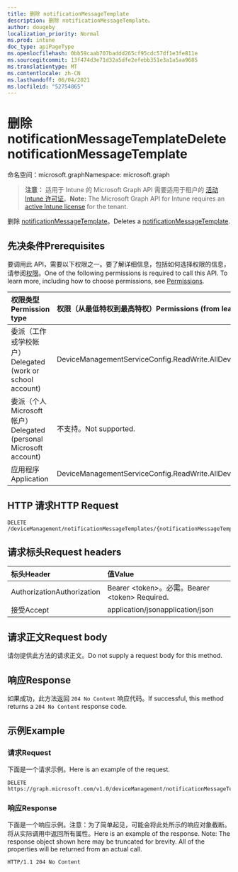 ```yaml
---
title: 删除 notificationMessageTemplate
description: 删除 notificationMessageTemplate。
author: dougeby
localization_priority: Normal
ms.prod: intune
doc_type: apiPageType
ms.openlocfilehash: 0bb59caab707baddd265cf95cdc57df1e3fe811e
ms.sourcegitcommit: 13f474d3e71d32a5dfe2efebb351e3a1a5aa9685
ms.translationtype: MT
ms.contentlocale: zh-CN
ms.lasthandoff: 06/04/2021
ms.locfileid: "52754865"
---
```

# <a name="delete-notificationmessagetemplate"></a><span data-ttu-id="132c5-103">删除 notificationMessageTemplate</span><span class="sxs-lookup"><span data-stu-id="132c5-103">Delete notificationMessageTemplate</span></span>

<span data-ttu-id="132c5-104">命名空间：microsoft.graph</span><span class="sxs-lookup"><span data-stu-id="132c5-104">Namespace: microsoft.graph</span></span>

> <span data-ttu-id="132c5-105">**注意：** 适用于 Intune 的 Microsoft Graph API 需要适用于租户的 [活动 Intune 许可证](https://go.microsoft.com/fwlink/?linkid=839381)。</span><span class="sxs-lookup"><span data-stu-id="132c5-105">**Note:** The Microsoft Graph API for Intune requires an [active Intune license](https://go.microsoft.com/fwlink/?linkid=839381) for the tenant.</span></span>

<span data-ttu-id="132c5-106">删除 [notificationMessageTemplate](../resources/intune-notification-notificationmessagetemplate.md)。</span><span class="sxs-lookup"><span data-stu-id="132c5-106">Deletes a [notificationMessageTemplate](../resources/intune-notification-notificationmessagetemplate.md).</span></span>

## <a name="prerequisites"></a><span data-ttu-id="132c5-107">先决条件</span><span class="sxs-lookup"><span data-stu-id="132c5-107">Prerequisites</span></span>
<span data-ttu-id="132c5-p101">要调用此 API，需要以下权限之一。要了解详细信息，包括如何选择权限的信息，请参阅[权限](/graph/permissions-reference)。</span><span class="sxs-lookup"><span data-stu-id="132c5-p101">One of the following permissions is required to call this API. To learn more, including how to choose permissions, see [Permissions](/graph/permissions-reference).</span></span>

|<span data-ttu-id="132c5-110">权限类型</span><span class="sxs-lookup"><span data-stu-id="132c5-110">Permission type</span></span>|<span data-ttu-id="132c5-111">权限（从最低特权到最高特权）</span><span class="sxs-lookup"><span data-stu-id="132c5-111">Permissions (from least to most privileged)</span></span>|
|:---|:---|
|<span data-ttu-id="132c5-112">委派（工作或学校帐户）</span><span class="sxs-lookup"><span data-stu-id="132c5-112">Delegated (work or school account)</span></span>|<span data-ttu-id="132c5-113">DeviceManagementServiceConfig.ReadWrite.All</span><span class="sxs-lookup"><span data-stu-id="132c5-113">DeviceManagementServiceConfig.ReadWrite.All</span></span>|
|<span data-ttu-id="132c5-114">委派（个人 Microsoft 帐户）</span><span class="sxs-lookup"><span data-stu-id="132c5-114">Delegated (personal Microsoft account)</span></span>|<span data-ttu-id="132c5-115">不支持。</span><span class="sxs-lookup"><span data-stu-id="132c5-115">Not supported.</span></span>|
|<span data-ttu-id="132c5-116">应用程序</span><span class="sxs-lookup"><span data-stu-id="132c5-116">Application</span></span>|<span data-ttu-id="132c5-117">DeviceManagementServiceConfig.ReadWrite.All</span><span class="sxs-lookup"><span data-stu-id="132c5-117">DeviceManagementServiceConfig.ReadWrite.All</span></span>|

## <a name="http-request"></a><span data-ttu-id="132c5-118">HTTP 请求</span><span class="sxs-lookup"><span data-stu-id="132c5-118">HTTP Request</span></span>
<!-- {
  "blockType": "ignored"
}
-->
``` http
DELETE /deviceManagement/notificationMessageTemplates/{notificationMessageTemplateId}
```

## <a name="request-headers"></a><span data-ttu-id="132c5-119">请求标头</span><span class="sxs-lookup"><span data-stu-id="132c5-119">Request headers</span></span>
|<span data-ttu-id="132c5-120">标头</span><span class="sxs-lookup"><span data-stu-id="132c5-120">Header</span></span>|<span data-ttu-id="132c5-121">值</span><span class="sxs-lookup"><span data-stu-id="132c5-121">Value</span></span>|
|:---|:---|
|<span data-ttu-id="132c5-122">Authorization</span><span class="sxs-lookup"><span data-stu-id="132c5-122">Authorization</span></span>|<span data-ttu-id="132c5-123">Bearer &lt;token&gt;。必需。</span><span class="sxs-lookup"><span data-stu-id="132c5-123">Bearer &lt;token&gt; Required.</span></span>|
|<span data-ttu-id="132c5-124">接受</span><span class="sxs-lookup"><span data-stu-id="132c5-124">Accept</span></span>|<span data-ttu-id="132c5-125">application/json</span><span class="sxs-lookup"><span data-stu-id="132c5-125">application/json</span></span>|

## <a name="request-body"></a><span data-ttu-id="132c5-126">请求正文</span><span class="sxs-lookup"><span data-stu-id="132c5-126">Request body</span></span>
<span data-ttu-id="132c5-127">请勿提供此方法的请求正文。</span><span class="sxs-lookup"><span data-stu-id="132c5-127">Do not supply a request body for this method.</span></span>

## <a name="response"></a><span data-ttu-id="132c5-128">响应</span><span class="sxs-lookup"><span data-stu-id="132c5-128">Response</span></span>
<span data-ttu-id="132c5-129">如果成功，此方法返回 `204 No Content` 响应代码。</span><span class="sxs-lookup"><span data-stu-id="132c5-129">If successful, this method returns a `204 No Content` response code.</span></span>

## <a name="example"></a><span data-ttu-id="132c5-130">示例</span><span class="sxs-lookup"><span data-stu-id="132c5-130">Example</span></span>

### <a name="request"></a><span data-ttu-id="132c5-131">请求</span><span class="sxs-lookup"><span data-stu-id="132c5-131">Request</span></span>
<span data-ttu-id="132c5-132">下面是一个请求示例。</span><span class="sxs-lookup"><span data-stu-id="132c5-132">Here is an example of the request.</span></span>
``` http
DELETE https://graph.microsoft.com/v1.0/deviceManagement/notificationMessageTemplates/{notificationMessageTemplateId}
```

### <a name="response"></a><span data-ttu-id="132c5-133">响应</span><span class="sxs-lookup"><span data-stu-id="132c5-133">Response</span></span>
<span data-ttu-id="132c5-p102">下面是一个响应示例。注意：为了简单起见，可能会将此处所示的响应对象截断。将从实际调用中返回所有属性。</span><span class="sxs-lookup"><span data-stu-id="132c5-p102">Here is an example of the response. Note: The response object shown here may be truncated for brevity. All of the properties will be returned from an actual call.</span></span>
``` http
HTTP/1.1 204 No Content
```




